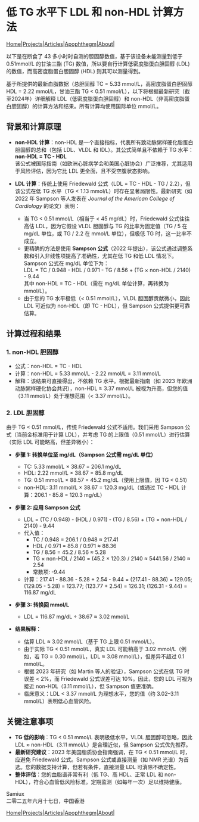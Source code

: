 # 低 TG 水平下 LDL 和 non-HDL 计算方法

[Home](/README.md)|[Projects](/projects.md)|[Articles](/articles.md)|[Apophthegm](/apophthegm.md)|[About](/about.md)|

以下是在断食了 43 多小时时自测的胆固醇数值，基于该设备未能测量到低于 0.51mmol/L 的甘油三酯 (TG) 数值，所以要自行计算低密度脂蛋白胆固醇 (LDL) 的数值，而高密度脂蛋白胆固醇 (HDL) 则其可以测量得到。

基于所提供的最新血脂数据（总胆固醇 TC = 5.33 mmol/L，高密度脂蛋白胆固醇 HDL = 2.22 mmol/L，甘油三酯 TG < 0.51 mmol/L），以下将根据最新研究（截至2024年）详细解释 LDL（低密度脂蛋白胆固醇）和 non-HDL（非高密度脂蛋白胆固醇）的计算方法和结果。所有计算均使用国际单位 mmol/L。

## 背景和计算原理
- **non-HDL 计算**：non-HDL 是一个直接指标，代表所有致动脉粥样硬化脂蛋白胆固醇的总和（包括 LDL、VLDL 和 IDL）。其公式简单且不依赖于 TG 水平：  
  **non-HDL = TC - HDL**  
  该公式被国际指南（如欧洲心脏病学会和美国心脏协会）广泛推荐，尤其适用于风险评估，因为它比 LDL 更全面，且不受空腹状态影响。

- **LDL 计算**：传统上使用 Friedewald 公式（LDL = TC - HDL - TG / 2.2），但该公式在低 TG 水平（TG < 1.13 mmol/L）时存在显著局限性。最新研究（如 2022 年 Sampson 等人发表在 *Journal of the American College of Cardiology* 的论文）表明：
  - 当 TG < 0.51 mmol/L（相当于 < 45 mg/dL）时，Friedewald 公式往往高估 LDL，因为它假设 VLDL 胆固醇与 TG 的比率为固定值（TG / 5 在 mg/dL 单位，或 TG / 2.2 在 mmol/L 单位），但极低 TG 时，这一比率不成立。
  - 更精确的方法是使用 **Sampson 公式**（2022 年提出），该公式通过调整系数和引入非线性项提高了准确性，尤其在低 TG 和低 LDL 情况下。Sampson 公式在 mg/dL 单位下为：  
    LDL = TC / 0.948 - HDL / 0.971 - TG / 8.56 + (TG × non-HDL / 2140) - 9.44  
    其中 non-HDL = TC - HDL（需在 mg/dL 单位计算，再转换为 mmol/L）。
  - 由于您的 TG 水平极低（< 0.51 mmol/L），VLDL 胆固醇贡献微小，因此 LDL 可近似为 non-HDL（即 TC - HDL），但 Sampson 公式提供更可靠估算。

## 计算过程和结果
### 1. **non-HDL 胆固醇**
- 公式：non-HDL = TC - HDL
- 计算：non-HDL = 5.33 mmol/L - 2.22 mmol/L = 3.11 mmol/L
- 解释：该结果可直接得出，不依赖 TG 水平。根据最新指南（如 2023 年欧洲动脉粥样硬化协会共识），non-HDL ≥ 3.37 mmol/L 被视为升高，但您的值（3.11 mmol/L）处于理想范围（< 3.37 mmol/L）。

### 2. **LDL 胆固醇**
由于 TG < 0.51 mmol/L，传统 Friedewald 公式不适用。我们采用 Sampson 公式（当前金标准用于计算 LDL），并考虑 TG 的上限值（0.51 mmol/L）进行估算（实际 LDL 可能略高，但差异微小）：
- **步骤 1: 转换单位至 mg/dL（Sampson 公式需 mg/dL 单位）**
  - TC: 5.33 mmol/L × 38.67 = 206.1 mg/dL
  - HDL: 2.22 mmol/L × 38.67 = 85.8 mg/dL
  - TG: 0.51 mmol/L × 88.57 = 45.2 mg/dL（使用上限值，因 TG < 0.51）
  - non-HDL: 3.11 mmol/L × 38.67 = 120.3 mg/dL（或通过 TC - HDL 计算：206.1 - 85.8 = 120.3 mg/dL）

- **步骤 2: 应用 Sampson 公式**
  - LDL = (TC / 0.948) - (HDL / 0.971) - (TG / 8.56) + (TG × non-HDL / 2140) - 9.44
  - 代入值：
    - TC / 0.948 = 206.1 / 0.948 ≈ 217.41
    - HDL / 0.971 = 85.8 / 0.971 ≈ 88.36
    - TG / 8.56 = 45.2 / 8.56 ≈ 5.28
    - TG × non-HDL / 2140 = (45.2 × 120.3) / 2140 ≈ 5441.56 / 2140 ≈ 2.54
    - 常数项: -9.44
  - 计算：217.41 - 88.36 - 5.28 + 2.54 - 9.44 = (217.41 - 88.36) = 129.05; (129.05 - 5.28) = 123.77; (123.77 + 2.54) = 126.31; (126.31 - 9.44) = 116.87 mg/dL

- **步骤 3: 转换回 mmol/L**
  - LDL = 116.87 mg/dL ÷ 38.67 ≈ 3.02 mmol/L

- **结果解释**：
  - 估算 LDL ≈ 3.02 mmol/L（基于 TG 上限 0.51 mmol/L）。
  - 由于实际 TG < 0.51 mmol/L，真实 LDL 可能稍高于 3.02 mmol/L（例如，若 TG = 0.30 mmol/L，LDL ≈ 3.08 mmol/L），但差异不超过 0.1 mmol/L。
  - 根据 2023 年研究（如 Martin 等人的验证），Sampson 公式在低 TG 时误差 < 2%，而 Friedewald 公式误差可达 10%。因此，您的 LDL 可视为接近 non-HDL（3.11 mmol/L），但 Sampson 值更准确。
  - 临床意义：LDL < 3.37 mmol/L 为理想水平，您的值（约 3.02–3.11 mmol/L）表明低心血管风险。

## 关键注意事项
- **TG 低的影响**：TG < 0.51 mmol/L 表明极低水平，VLDL 胆固醇可忽略，因此 LDL ≈ non-HDL（3.11 mmol/L）是合理近似，但 Sampson 公式优先推荐。
- **最新研究建议**：2023 年美国脂质协会指南强调，在 TG < 0.51 mmol/L 时，应避免 Friedewald 公式。Sampson 公式或直接测量（如 NMR 光谱）为首选。您的数据支持计算，但若有条件，直接测量 LDL 可消除不确定性。
- **整体评估**：您的血脂谱非常有利（低 TG、高 HDL、正常 LDL 和 non-HDL），符合心血管低风险标准。定期监测（如每年一次）足以维持健康。

Samiux    
二零二五年六月十七日，中国香港    

[Home](/README.md)|[Projects](/projects.md)|[Articles](/articles.md)|[Apophthegm](/apophthegm.md)|[About](/about.md)|

